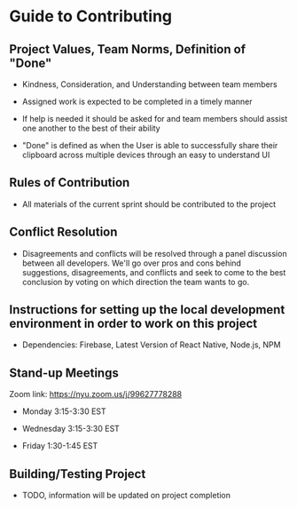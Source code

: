 # Guide to Contributing

## Project Values, Team Norms, Definition of "Done"

- Kindness, Consideration, and Understanding between team members

- Assigned work is expected to be completed in a timely manner

- If help is needed it should be asked for and team members should assist one another to the best of their ability

- "Done" is defined as when the User is able to successfully share their clipboard across multiple devices through an easy to understand UI

## Rules of Contribution

- All materials of the current sprint should be contributed to the project

## Conflict Resolution

- Disagreements and conflicts will be resolved through a panel discussion between all developers. We'll go over pros and cons behind suggestions, disagreements, and conflicts and seek to come to the best conclusion by voting on which direction the team wants to go.

## Instructions for setting up the local development environment in order to work on this project

- Dependencies: Firebase, Latest Version of React Native, Node.js, NPM

## Stand-up Meetings

Zoom link: https://nyu.zoom.us/j/99627778288

- Monday 3:15-3:30 EST

- Wednesday 3:15-3:30 EST

- Friday 1:30-1:45 EST

## Building/Testing Project

- TODO, information will be updated on project completion